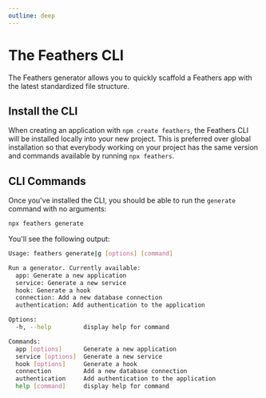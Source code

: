 ```yaml
---
outline: deep
---
```


# The Feathers CLI

The Feathers generator allows you to quickly scaffold a Feathers app with the latest standardized file structure.

## Install the CLI

When creating an application with `npm create feathers`, the Feathers CLI will be installed locally into your new project. This is preferred over global installation so that everybody working on your project has the same version and commands available by running `npx feathers`.

## CLI Commands

Once you've installed the CLI, you should be able to run the `generate` command with no arguments:

```bash
npx feathers generate
```

You'll see the following output:

```bash
Usage: feathers generate|g [options] [command]

Run a generator. Currently available:
  app: Generate a new application
  service: Generate a new service
  hook: Generate a hook
  connection: Add a new database connection
  authentication: Add authentication to the application

Options:
  -h, --help         display help for command

Commands:
  app [options]      Generate a new application
  service [options]  Generate a new service
  hook [options]     Generate a hook
  connection         Add a new database connection
  authentication     Add authentication to the application
  help [command]     display help for command
```
